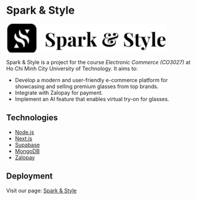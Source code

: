 # Spark & Style

![logo](https://github.com/ledung09/sparknstyle/blob/main/frontend/public/web-logo.png)

Spark & Style is a project for the course _Electronic Commerce (CO3027)_ at Ho Chi Minh City University of Technology. It aims to:

- Develop a modern and user-friendly e-commerce platform for showcasing and selling premium glasses from top brands.
- Integrate with Zalopay for payment.
- Implement an AI feature that enables virtual try-on for glasses.

## Technologies

- [Node.js](https://nodejs.org/en/)
- [Next.js](https://nextjs.org/)
- [Supabase](https://supabase.com/)
- [MongoDB](https://www.mongodb.com/)
- [Zalopay](https://zalopay.vn/)

## Deployment
Visit our page: [Spark & Style](https://sparknstyle.vercel.app/)
